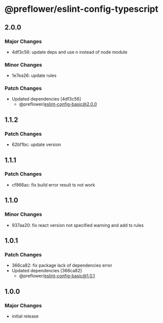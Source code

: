 # @preflower/eslint-config-typescript

## 2.0.0

### Major Changes

- 4df3c56: update deps and use n instead of node module

### Minor Changes

- 1e7ea26: update rules

### Patch Changes

- Updated dependencies [4df3c56]
  - @preflower/eslint-config-basic@2.0.0

## 1.1.2

### Patch Changes

- 62bf1bc: update version

## 1.1.1

### Patch Changes

- cf966ac: fix build error result ts not work

## 1.1.0

### Minor Changes

- 937aa20: fix react version not specified warning and add ts rules

## 1.0.1

### Patch Changes

- 366ca82: fix package lack of dependencies error
- Updated dependencies [366ca82]
  - @preflower/eslint-config-basic@1.0.1

## 1.0.0

### Major Changes

- initial release
